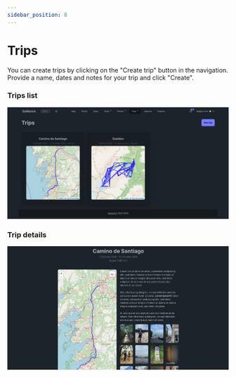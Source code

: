 ```yaml
---
sidebar_position: 8
---
```


# Trips

You can create trips by clicking on the "Create trip" button in the navigation. Provide a name, dates and notes for your trip and click "Create".

### Trips list

![Trips list](images/trips-list.png)

### Trip details

![Trip details](images/trip-details.png)

